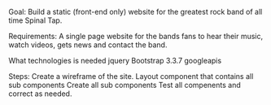 Goal:
Build a static (front-end only) website for the greatest rock band of all time Spinal Tap.

Requirements:
A single page website for the bands fans to hear their music, watch videos, gets news and contact the band.

What technologies is needed
jquery
Bootstrap 3.3.7
googleapis

Steps:
Create a wireframe of the site.
Layout component that contains all sub components
Create all sub components
Test all compenents and correct as needed.

